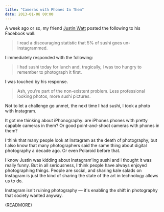 ```yaml
---
title: "Cameras with Phones In Them"
date: 2013-01-08 00:00
---
```


A week ago or so, my friend [Justin Watt](https://twitter.com/wattjustin) posted the following to his Facebook wall:

> I read a discouraging statistic that 5% of sushi goes un-Instagrammed.

I immediately responded with the following:

> I had sushi today for lunch and, tragically, I was too hungry to remember to photograph it first.

I was touched by his response.

> Ash, you're part of the non-existent problem. Less professional looking photos, more sushi pictures.

Not to let a challenge go unmet, the next time I had sushi, I took a photo with Instagram.

It got me thinking about iPhonography: are iPhones phones with pretty capable cameras in them? Or good point-and-shoot cameras with phones in them?

I think that many people look at Instagram as the death of photography, but I also know that many photographers said the same thing about digital photography a decade ago. Or even Polaroid before that.

I know Justin was kidding about Instagram'ing sushi and I thought it was really funny. But in all seriousness, I think people have always enjoyed photographing things. People are social, and sharing kale salads on Instagram is just the kind of sharing the state of the art in technology allows us to do.

Instagram isn't ruining photography — it's enabling the shift in photography that society wanted anyway.

(READMORE)
